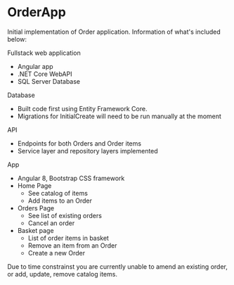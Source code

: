 # OrderApp

Initial implementation of Order application. Information of what's included below:

Fullstack web application
- Angular app
- .NET Core WebAPI
- SQL Server Database

Database
- Built code first using Entity Framework Core.
- Migrations for InitialCreate will need to be run manually at the moment

API
- Endpoints for both Orders and Order items
- Service layer and repository layers implemented

App
- Angular 8, Bootstrap CSS framework
- Home Page
  - See catalog of items
  - Add items to an Order
- Orders Page
  - See list of existing orders
  - Cancel an order
- Basket page
  - List of order items in basket
  - Remove an item from an Order
  - Create a new Order
  
 Due to time constrainst you are currently unable to amend an existing order, or add, update, remove catalog items. 

